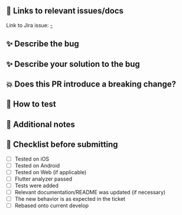 ## :memo: Links to relevant issues/docs
Link to Jira issue: [-](https://baseflowhq.atlassian.net/browse/-)

## :sparkles: Describe the bug
<!-- What caused it and what was the initial behavior? -->


## :sparkles: Describe your solution to the bug


## :boom: Does this PR introduce a breaking change?


## :bug: How to test
<!-- Provide a detailed guide for reviewers to test the bug fix. -->


## :notebook: Additional notes


## :thinking: Checklist before submitting

- [ ] Tested on iOS
- [ ] Tested on Android
- [ ] Tested on Web (if applicable)
- [ ] Flutter analyzer passed
- [ ] Tests were added
- [ ] Relevant documentation/README was updated (if necessary)
- [ ] The new behavior is as expected in the ticket
- [ ] Rebased onto current develop